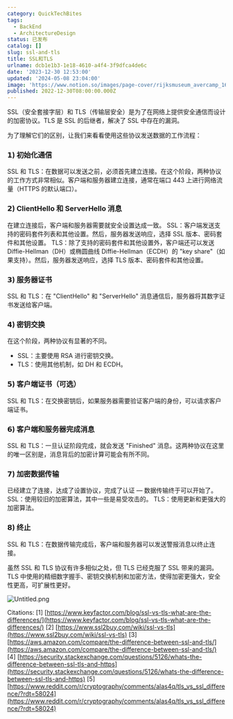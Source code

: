 ```yaml
---
category: QuickTechBites
tags:
  - BackEnd
  - ArchitectureDesign
status: 已发布
catalog: []
slug: ssl-and-tls
title: SSL和TLS
urlname: dcb1e1b3-1e18-4610-a4f4-3f9dfca4de6c
date: '2023-12-30 12:53:00'
updated: '2024-05-08 23:04:00'
image: 'https://www.notion.so/images/page-cover/rijksmuseum_avercamp_1620.jpg'
published: 2022-12-30T08:00:00.000Z
---
```


SSL（安全套接字层）和 TLS（传输层安全）是为了在网络上提供安全通信而设计的加密协议。TLS 是 SSL 的后继者，解决了 SSL 中存在的漏洞。


为了理解它们的区别，让我们来看看使用这些协议发送数据的工作流程：


### 𝟭) 初始化通信


SSL 和 TLS：在数据可以发送之前，必须首先建立连接。在这个阶段，两种协议的工作方式非常相似。客户端和服务器建立连接，通常在端口 443 上进行网络流量（HTTPS 的默认端口）。


### 𝟮) ClientHello 和 ServerHello 消息


在建立连接后，客户端和服务器需要就安全设置达成一致。
SSL：客户端发送支持的密码套件列表和其他设置。然后，服务器发送响应，选择 SSL 版本、密码套件和其他设置。
TLS：除了支持的密码套件和其他设置外，客户端还可以发送 Diffie-Hellman（DH）或椭圆曲线 Diffie-Hellman（ECDH）的 "key share"（如果支持）。然后，服务器发送响应，选择 TLS 版本、密码套件和其他设置。


### 𝟯) 服务器证书


SSL 和 TLS：在 "ClientHello" 和 "ServerHello" 消息通信后，服务器将其数字证书发送给客户端。


### 𝟰) 密钥交换


在这个阶段，两种协议有显著的不同。
- SSL：主要使用 RSA 进行密钥交换。
- TLS：使用其他机制，如 DH 和 ECDH。


### 𝟱) 客户端证书（可选）


SSL 和 TLS：在交换密钥后，如果服务器需要验证客户端的身份，可以请求客户端证书。


### 𝟲) 客户端和服务器完成消息


SSL 和 TLS：一旦认证阶段完成，就会发送 "Finished" 消息。这两种协议在这里的唯一区别是，消息背后的加密计算可能会有所不同。


### 𝟳) 加密数据传输


已经建立了连接，达成了设置协议，完成了认证 — 数据传输终于可以开始了。
SSL：使用较旧的加密算法，其中一些是易受攻击的。
TLS：使用更新和更强大的加密算法。


### 𝟴) 终止


SSL 和 TLS：在数据传输完成后，客户端和服务器可以发送警报消息以终止连接。


虽然 SSL 和 TLS 协议有许多相似之处，但 TLS 已经克服了 SSL 带来的漏洞。TLS 中使用的精细数字握手、密钥交换机制和加密方法，使得加密更强大，安全性更高，可扩展性更好。


![Untitled.png](https://prod-files-secure.s3.us-west-2.amazonaws.com/5d24fe63-e567-4804-86f9-9fdc62e13082/8ff987c5-7f31-4b50-83f5-c69ee7578c4a/Untitled.png?X-Amz-Algorithm=AWS4-HMAC-SHA256&X-Amz-Content-Sha256=UNSIGNED-PAYLOAD&X-Amz-Credential=ASIAZI2LB4662PGGI5SP%2F20250419%2Fus-west-2%2Fs3%2Faws4_request&X-Amz-Date=20250419T053914Z&X-Amz-Expires=3600&X-Amz-Security-Token=IQoJb3JpZ2luX2VjEP3%2F%2F%2F%2F%2F%2F%2F%2F%2F%2FwEaCXVzLXdlc3QtMiJIMEYCIQCrn8GmTzCzbqFjGejBg42C3NflYN38rRa%2F5U3vrkODUwIhAILXrsU7uY7vaFCPHW%2FXu6cirWHbpF9KF8Nj6j0v%2F%2FHRKogECIb%2F%2F%2F%2F%2F%2F%2F%2F%2F%2FwEQABoMNjM3NDIzMTgzODA1IgxdZIUqeloq0xepuaYq3AOk4ExVa%2BguKH5mZjAHh6tR7FP7Mhfsv8X2Z0Pas55Kw2P6Dcn7%2FdC5Tr1LtG0y6FAb3OX5ufM6S53Uhssn45HT6CaBeguZ4Qp7kefM%2B7d6UTx4xZ6anf%2FI2uguyiqdlVFlOwZ1yaLvC1Q1PMUY%2FYDsctx35mexFCFaI%2B4AfMxYIIbXzeAYqOjlmQz6y4R5qZ58IfmMQ8fQwXc55r0P4ahtJxHTgNXQOTBhG8qe%2FqDgNef6FAf7tH6HggB52X5X03uFhs7IHAAYhQO%2FiZ5Kpq3lJRIbauTqxWMXLUwUSGKx8unr6CYOSz6x4m3RCBX25QBWaOLCQMOOHrOoOWv%2BQp6KupGKc2feNj7m1rKv%2FMInpWm6wgTq%2FbNf0DNyaKwHahfHzWlGVCWFv6NQpoaWQGq8q3AnQTE0IpuiMYhWQYwHD1RJ06v%2FaMGYg%2BFcFZ97%2BAm4FX5DRJlg3sY2hHZDculXgjgV7xrIkyEprqWnRrU5ZKbspGmrh62LBPr%2B0Ic17Uk5tIO%2FPhUPZFAM4m999a2aLs6cOzTrHniCKPEJBlSLdRM7tjTOJ0%2FCAwNulWc2hVAMu0LtPgnwWnfSQ%2B5Hs0tnXdiUco4J9ghGMbqWVXoyaUuhFEk4tYH9FKPtAjDW1ozABjqkAUehT%2BCN87%2FgaLiWEXtpPYVaFAzxaaMpqqb1c1ocSh%2BJmIUmsJAWg6Mn0eSeKL5m2RI9jyEE%2FYDQCsGUnegFl9QAKqkuBtNsndVjh94wvOTDgPFl%2F0QKT3SDLZ6ME25LXzvBNMMXl3KJyetGSHfFHsaYuQrPJkM1XRAR8G4wCzgyvFTfaRcRCH0%2BV5BjKyOM8C1lWaunHGvkCGPg3%2F6KqKaXzh%2FN&X-Amz-Signature=d159eab8c4abeb341cee96e0c513501ccb934770961cd6bce917f012459dd1b3&X-Amz-SignedHeaders=host&x-id=GetObject)


Citations:
[1] [https://www.keyfactor.com/blog/ssl-vs-tls-what-are-the-differences/](https://www.keyfactor.com/blog/ssl-vs-tls-what-are-the-differences/)
[2] [https://www.ssl2buy.com/wiki/ssl-vs-tls](https://www.ssl2buy.com/wiki/ssl-vs-tls)
[3] [https://aws.amazon.com/compare/the-difference-between-ssl-and-tls/](https://aws.amazon.com/compare/the-difference-between-ssl-and-tls/)
[4] [https://security.stackexchange.com/questions/5126/whats-the-difference-between-ssl-tls-and-https](https://security.stackexchange.com/questions/5126/whats-the-difference-between-ssl-tls-and-https)
[5] [https://www.reddit.com/r/cryptography/comments/alas4q/tls_vs_ssl_difference/?rdt=58024](https://www.reddit.com/r/cryptography/comments/alas4q/tls_vs_ssl_difference/?rdt=58024)

